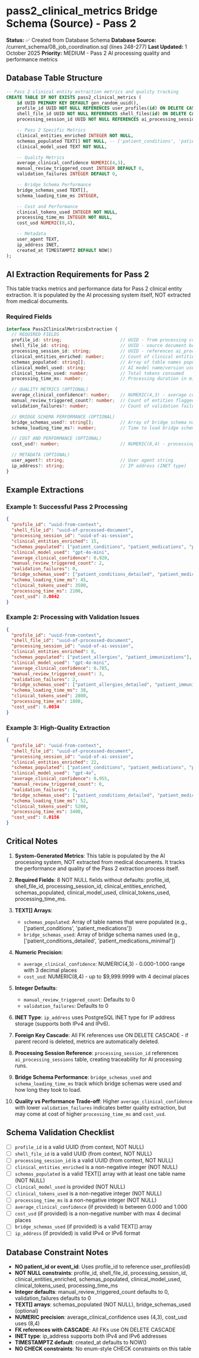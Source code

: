 # pass2_clinical_metrics Bridge Schema (Source) - Pass 2

**Status:** ✅ Created from Database Schema
**Database Source:** /current_schema/08_job_coordination.sql (lines 248-277)
**Last Updated:** 1 October 2025
**Priority:** MEDIUM - Pass 2 AI processing quality and performance metrics

## Database Table Structure

```sql
-- Pass 2 clinical entity extraction metrics and quality tracking
CREATE TABLE IF NOT EXISTS pass2_clinical_metrics (
    id UUID PRIMARY KEY DEFAULT gen_random_uuid(),
    profile_id UUID NOT NULL REFERENCES user_profiles(id) ON DELETE CASCADE,
    shell_file_id UUID NOT NULL REFERENCES shell_files(id) ON DELETE CASCADE,
    processing_session_id UUID NOT NULL REFERENCES ai_processing_sessions(id) ON DELETE CASCADE,

    -- Pass 2 Specific Metrics
    clinical_entities_enriched INTEGER NOT NULL,
    schemas_populated TEXT[] NOT NULL, -- ['patient_conditions', 'patient_medications']
    clinical_model_used TEXT NOT NULL,

    -- Quality Metrics
    average_clinical_confidence NUMERIC(4,3),
    manual_review_triggered_count INTEGER DEFAULT 0,
    validation_failures INTEGER DEFAULT 0,

    -- Bridge Schema Performance
    bridge_schemas_used TEXT[],
    schema_loading_time_ms INTEGER,

    -- Cost and Performance
    clinical_tokens_used INTEGER NOT NULL,
    processing_time_ms INTEGER NOT NULL,
    cost_usd NUMERIC(8,4),

    -- Metadata
    user_agent TEXT,
    ip_address INET,
    created_at TIMESTAMPTZ DEFAULT NOW()
);
```

## AI Extraction Requirements for Pass 2

This table tracks metrics and performance data for Pass 2 clinical entity extraction. It is populated by the AI processing system itself, NOT extracted from medical documents.

### Required Fields

```typescript
interface Pass2ClinicalMetricsExtraction {
  // REQUIRED FIELDS
  profile_id: string;                      // UUID - from processing context
  shell_file_id: string;                   // UUID - source document being processed
  processing_session_id: string;           // UUID - references ai_processing_sessions
  clinical_entities_enriched: number;      // Count of clinical entities extracted
  schemas_populated: string[];             // Array of table names populated (TEXT[])
  clinical_model_used: string;             // AI model name/version used
  clinical_tokens_used: number;            // Total tokens consumed
  processing_time_ms: number;              // Processing duration in milliseconds

  // QUALITY METRICS (OPTIONAL)
  average_clinical_confidence?: number;    // NUMERIC(4,3) - average confidence across all extractions
  manual_review_triggered_count?: number;  // Count of entities flagged for review, default: 0
  validation_failures?: number;            // Count of validation failures, default: 0

  // BRIDGE SCHEMA PERFORMANCE (OPTIONAL)
  bridge_schemas_used?: string[];          // Array of bridge schema names used (TEXT[])
  schema_loading_time_ms?: number;         // Time to load bridge schemas

  // COST AND PERFORMANCE (OPTIONAL)
  cost_usd?: number;                       // NUMERIC(8,4) - processing cost in USD

  // METADATA (OPTIONAL)
  user_agent?: string;                     // User agent string
  ip_address?: string;                     // IP address (INET type)
}
```

## Example Extractions

### Example 1: Successful Pass 2 Processing
```json
{
  "profile_id": "uuid-from-context",
  "shell_file_id": "uuid-of-processed-document",
  "processing_session_id": "uuid-of-ai-session",
  "clinical_entities_enriched": 15,
  "schemas_populated": ["patient_conditions", "patient_medications", "patient_observations"],
  "clinical_model_used": "gpt-4o-mini",
  "average_clinical_confidence": 0.920,
  "manual_review_triggered_count": 2,
  "validation_failures": 0,
  "bridge_schemas_used": ["patient_conditions_detailed", "patient_medications_detailed", "patient_observations_minimal"],
  "schema_loading_time_ms": 45,
  "clinical_tokens_used": 3500,
  "processing_time_ms": 2100,
  "cost_usd": 0.0042
}
```

### Example 2: Processing with Validation Issues
```json
{
  "profile_id": "uuid-from-context",
  "shell_file_id": "uuid-of-processed-document",
  "processing_session_id": "uuid-of-ai-session",
  "clinical_entities_enriched": 8,
  "schemas_populated": ["patient_allergies", "patient_immunizations"],
  "clinical_model_used": "gpt-4o-mini",
  "average_clinical_confidence": 0.785,
  "manual_review_triggered_count": 3,
  "validation_failures": 2,
  "bridge_schemas_used": ["patient_allergies_detailed", "patient_immunizations_detailed"],
  "schema_loading_time_ms": 38,
  "clinical_tokens_used": 2800,
  "processing_time_ms": 1800,
  "cost_usd": 0.0034
}
```

### Example 3: High-Quality Extraction
```json
{
  "profile_id": "uuid-from-context",
  "shell_file_id": "uuid-of-processed-document",
  "processing_session_id": "uuid-of-ai-session",
  "clinical_entities_enriched": 22,
  "schemas_populated": ["patient_conditions", "patient_medications", "patient_observations", "patient_interventions", "patient_vitals"],
  "clinical_model_used": "gpt-4o",
  "average_clinical_confidence": 0.955,
  "manual_review_triggered_count": 0,
  "validation_failures": 0,
  "bridge_schemas_used": ["patient_conditions_detailed", "patient_medications_detailed", "patient_observations_detailed", "patient_interventions_detailed", "patient_vitals_minimal"],
  "schema_loading_time_ms": 52,
  "clinical_tokens_used": 5200,
  "processing_time_ms": 3400,
  "cost_usd": 0.0156
}
```

## Critical Notes

1. **System-Generated Metrics**: This table is populated by the AI processing system, NOT extracted from medical documents. It tracks the performance and quality of the Pass 2 extraction process itself.

2. **Required Fields**: 8 NOT NULL fields without defaults: profile_id, shell_file_id, processing_session_id, clinical_entities_enriched, schemas_populated, clinical_model_used, clinical_tokens_used, processing_time_ms.

3. **TEXT[] Arrays**:
   - `schemas_populated`: Array of table names that were populated (e.g., ['patient_conditions', 'patient_medications'])
   - `bridge_schemas_used`: Array of bridge schema names used (e.g., ['patient_conditions_detailed', 'patient_medications_minimal'])

4. **Numeric Precision**:
   - `average_clinical_confidence`: NUMERIC(4,3) - 0.000-1.000 range with 3 decimal places
   - `cost_usd`: NUMERIC(8,4) - up to $9,999.9999 with 4 decimal places

5. **Integer Defaults**:
   - `manual_review_triggered_count`: Defaults to 0
   - `validation_failures`: Defaults to 0

6. **INET Type**: `ip_address` uses PostgreSQL INET type for IP address storage (supports both IPv4 and IPv6).

7. **Foreign Key Cascade**: All FK references use ON DELETE CASCADE - if parent record is deleted, metrics are automatically deleted.

8. **Processing Session Reference**: `processing_session_id` references `ai_processing_sessions` table, creating traceability for AI processing runs.

9. **Bridge Schema Performance**: `bridge_schemas_used` and `schema_loading_time_ms` track which bridge schemas were used and how long they took to load.

10. **Quality vs Performance Trade-off**: Higher `average_clinical_confidence` with lower `validation_failures` indicates better quality extraction, but may come at cost of higher `processing_time_ms` and `cost_usd`.

## Schema Validation Checklist

- [ ] `profile_id` is a valid UUID (from context, NOT NULL)
- [ ] `shell_file_id` is a valid UUID (from context, NOT NULL)
- [ ] `processing_session_id` is a valid UUID (from context, NOT NULL)
- [ ] `clinical_entities_enriched` is a non-negative integer (NOT NULL)
- [ ] `schemas_populated` is a valid TEXT[] array with at least one table name (NOT NULL)
- [ ] `clinical_model_used` is provided (NOT NULL)
- [ ] `clinical_tokens_used` is a non-negative integer (NOT NULL)
- [ ] `processing_time_ms` is a non-negative integer (NOT NULL)
- [ ] `average_clinical_confidence` (if provided) is between 0.000 and 1.000
- [ ] `cost_usd` (if provided) is a non-negative number with max 4 decimal places
- [ ] `bridge_schemas_used` (if provided) is a valid TEXT[] array
- [ ] `ip_address` (if provided) is valid IPv4 or IPv6 format

## Database Constraint Notes

- **NO patient_id or event_id**: Uses profile_id to reference user_profiles(id)
- **NOT NULL constraints**: profile_id, shell_file_id, processing_session_id, clinical_entities_enriched, schemas_populated, clinical_model_used, clinical_tokens_used, processing_time_ms
- **Integer defaults**: manual_review_triggered_count defaults to 0, validation_failures defaults to 0
- **TEXT[] arrays**: schemas_populated (NOT NULL), bridge_schemas_used (optional)
- **NUMERIC precision**: average_clinical_confidence uses (4,3), cost_usd uses (8,4)
- **FK references with CASCADE**: All FKs use ON DELETE CASCADE
- **INET type**: ip_address supports both IPv4 and IPv6 addresses
- **TIMESTAMPTZ default**: created_at defaults to NOW()
- **NO CHECK constraints**: No enum-style CHECK constraints on this table
